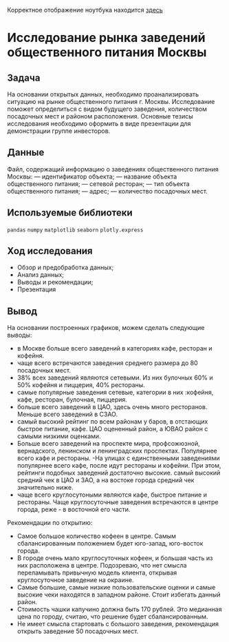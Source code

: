 Корректное отображение ноутбука находится [здесь](https://nbviewer.org/github/egormusalimov/Yandex-Practicum/blob/main/food_market/food_market%20%281%29.ipynb)
# Исследование рынка заведений общественного питания Москвы
## Задача
На основании открытых данных, необходимо проанализировать ситуацию на рынке общественного питания г. Москвы. Исследование поможет определиться с видом будущего заведения, количеством посадочных мест и районом расположения. Основные тезисы исследования необходимо оформить в виде презентации для демонстрации группе инвесторов.

## Данные
Файл, содержащий информацию о заведениях общественного питания Москвы:
— идентификатор объекта;
— название объекта общественного питания;
— сетевой ресторан;
— тип объекта общественного питания;
— адрес;
— количество посадочных мест.

## Используемые библиотеки
`pandas` `numpy` `matplotlib` `seaborn` `plotly.express`

## Ход исследования
- Обзор и предобработка данных;
- Анализ данных;
- Выводы и рекомендации;
- Презентация

## Вывод
На основании построенных графиков, можем сделать следующие выводы:

- в Москве больше всего заведений в категориях кафе, ресторан и кофейня.
- чаще всего встречаются заведения среднего размера до 80 посадочных мест.
- 38% всех заведений являются сетевыми. Из них булочных 60% и 50% кофейня и пиццерия, 40% рестораны.
- самые популярные заведения сетевые, категории в них :кофейня, кафе, ресторан, булочная, пиццерия.
- больше всего заведений в ЦАО, здесь очень много ресторанов. Меньше всего заведений в СЗАО.
- самый высокий рейтинг по всем районам у баров, в отстающих быстрое питание, кафе. ЦАО оцененный район, а ЮВАО район с самыми низкими оценками.
- Больше всего заведений на проспекте мира, профсожюзной, вернадского, ленинском и ленинградских проспектах. Популярнее всего кафе и рестораны.
-На улицах с единственными заведениями популярнее всего кафе, после идут рестораны и кофейни. При этом, рейтинги подобных заведений достаточно высокие.
 самый высокий средний чек в ЦАО и ЗАО, а на востоке города средний чек значительно ниже.
- чаще всего круглосутоными являются кафе, быстрое питание и рестораны. Чаще круглосуточные заведения встречаются в центре города, реже - в восточной его части.

Рекомендации по открытию:
- Самое большое количество кофеен в центре. Самым сбалансированным положением будет юго-запад, юго-восток города.
- В городе очень мало круглосуточных кофеен, и большая часть из них расположена в центре. Подозреваю, что нет смысла переламывать привычную модель клиента, открывая круглосуточное заведение на окраине.
- Самые большие, самые низкие пользовательские оценки и самые высокие чеки находятся в западном районе. Стоит избегать данный район.
- Стоимость чашки капучино должна быть 170 рублей. Это медианная цена по городу, считаю, что решение будет сбалансированным.
- Не имеет смысла стартовать с большого заведения, рекомендация открыть заведение 50 посадочных мест.
